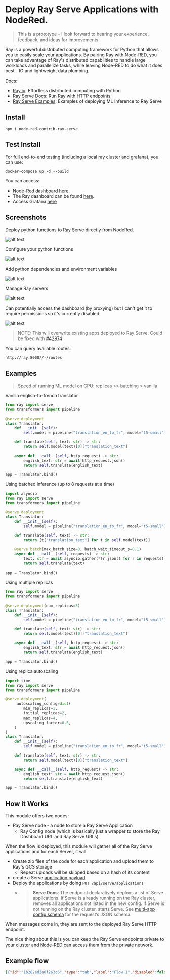 # Deploy Ray Serve Applications with NodeRed.

> This is a prototype - I look forward to hearing your experience, feedback, and ideas for improvements.

Ray is a powerful distributed computing framework for Python that allows you to easily scale your applications. By pairing Ray with Node-RED, you can take advantage of Ray's distributed capabilities to handle large workloads and parallelize tasks, while leaving Node-RED to do what it does best - IO and lightweight data plumbing.

Docs:
 * [Ray.io](https://www.ray.io/): Effortless distributed computing with Python
 * [Ray Serve Docs](https://docs.ray.io/en/latest/serve/index.html): Run Ray with HTTP endpoints
 * [Ray Serve Examples](https://docs.ray.io/en/latest/serve/examples.html): Examples of deploying ML Inference to Ray Serve

## Install

```bash
npm i node-red-contrib-ray-serve
```

## Test Install
For full end-to-end testing (including a local ray cluster and grafana), you can use:

```
docker-compose up -d --build
```
You can access: 
 * Node-Red dashboard [here](http://localhost:1881). 
 * The Ray dashboard can be found [here](http://localhost:8265).
 * Access Grafana [here](http://localhost:3000/d/d57785c9-be19-4f1c-8870-ccaf1f5a9f98/data-rates?orgId=1&refresh=5s)

## Screenshots


Deploy python functions to Ray Serve directly from NodeRed.

![alt text](public/flow.png)

Configure your python functions

![alt text](public/app-config.png)

Add python dependencies and environment variables

![alt text](public/env-config.png)

Manage Ray servers

![alt text](public/ray-config.png)

Can potentially access the dashboard (by proxying) but I can't get it to require permissions so it's currently disabled.

![alt text](public/ray-dash.png)

> NOTE: This will overwrite existing apps deployed to Ray Serve. Could be fixed with [#42974](https://github.com/ray-project/ray/issues/42974)

You can query available routes:
```bash
http://ray:8000//-/routes
```

## Examples
> Speed of running ML model on CPU: replicas >> batching > vanilla

Vanilla english-to-french translator
```python
from ray import serve
from transformers import pipeline

@serve.deployment
class Translator:
    def __init__(self):
        self.model = pipeline("translation_en_to_fr", model="t5-small")

    def translate(self, text: str) -> str:
        return self.model(text)[0]["translation_text"]

    async def __call__(self, http_request) -> str:
        english_text: str = await http_request.json()
        return self.translate(english_text)
         
app = Translator.bind()
```

Using batched inference (up to 8 requests at a time)
```python
import asyncio
from ray import serve
from transformers import pipeline

@serve.deployment
class Translator:
    def __init__(self):
        self.model = pipeline("translation_en_to_fr", model="t5-small")

    def translate(self, text) -> str:
        return [t["translation_text"] for t in self.model(text)]

    @serve.batch(max_batch_size=8, batch_wait_timeout_s=0.1)
    async def __call__(self, requests) -> str:
        text: str = await asyncio.gather(*(r.json() for r in requests))
        return self.translate(text)
                
app = Translator.bind()
```

Using multiple replicas
```python
from ray import serve
from transformers import pipeline

@serve.deployment(num_replicas=3)
class Translator:
    def __init__(self):
        self.model = pipeline("translation_en_to_fr", model="t5-small")

    def translate(self, text: str) -> str:
        return self.model(text)[0]["translation_text"]

    async def __call__(self, http_request) -> str:
        english_text: str = await http_request.json()
        return self.translate(english_text)
         
app = Translator.bind()
```

Using replica autoscaling
```python
import time
from ray import serve
from transformers import pipeline

@serve.deployment(
     autoscaling_config=dict(
        min_replicas=1, 
        initial_replicas=2,
        max_replicas=4,
        upscaling_factor=0.5,
    )
)
class Translator:
    def __init__(self):
        self.model = pipeline("translation_en_to_fr", model="t5-small")

    def translate(self, text: str) -> str:
        return self.model(text)[0]["translation_text"]

    async def __call__(self, http_request) -> str:
        english_text: str = await http_request.json()
        return self.translate(english_text)

app = Translator.bind()
```

## How it Works

This module offers two nodes:

 * Ray Serve node - a node to store a Ray Serve Application
    * Ray Config node (which is basically just a wrapper to store the Ray Dashboard URL and Ray Serve URLs)

When the flow is deployed, this module will gather all of the Ray Serve applications and for each Server, it will
 * Create zip files of the code for each application and upload them to Ray's GCS storage
    * Repeat uploads will be skipped based on a hash of its content
 * create a Serve [application payload](https://docs.ray.io/en/latest/serve/api/index.html#serve-rest-api)
 * Deploy the applications by doing `PUT /api/serve/applications`
    * > **Serve Docs**: The endpoint declaratively deploys a list of Serve applications. If Serve is already running on the Ray cluster, removes all applications not listed in the new config. If Serve is not running on the Ray cluster, starts Serve. See [multi-app config schema](https://docs.ray.io/en/latest/serve/api/index.html#serve-rest-api-config-schema) for the request’s JSON schema.

When messages come in, they are sent to the deployed Ray Serve HTTP endpoint. 

The nice thing about this is you can keep the Ray Serve endpoints private to your cluster and Node-RED can access them
from the private network. 

## Example flow
```json
[{"id":"1b282ad2a8f263c6","type":"tab","label":"Flow 1","disabled":false,"info":"","env":[]},{"id":"4aa8c146e14b5457","type":"inject","z":"1b282ad2a8f263c6","name":"","props":[{"p":"payload"}],"repeat":"","crontab":"","once":false,"onceDelay":0.1,"topic":"","payload":"hello! How are you today?","payloadType":"str","x":90,"y":420,"wires":[["fab2d147bd24ee29"]]},{"id":"8a353f104266b6b7","type":"debug","z":"1b282ad2a8f263c6","name":"debug 1","active":true,"tosidebar":true,"console":false,"tostatus":false,"complete":"payload","targetType":"msg","statusVal":"","statusType":"auto","x":660,"y":400,"wires":[]},{"id":"0ac04ebf60711eea","type":"ray serve","z":"1b282ad2a8f263c6","server":"67985cdbc834cbb3","name":"hello-worlda","route_prefix":"/hello-world","variable_name":"app","package_manager":"pip","dependencies":[],"env_vars":[],"code":"from ray import serve\n\n@serve.deployment\nclass HelloWorld:\n    async def __init__(self):\n        pass\n    async def __call__(self, http_request) -> str:\n        msg: dict = await http_request.json()\n        return {\"payload\": \"Hello from ray!\", \"received\": msg}\n                \napp = HelloWorld.bind()\nserve.run(app)","deployments":[{"name":"HelloWorld","DETECTED_FROM_PYTHON":{}}],"deploymentArgs":{"HelloWorld":{"DETECTED_FROM_PYTHON":{}}},"x":470,"y":380,"wires":[["8a353f104266b6b7"]]},{"id":"71d33ea259873f69","type":"ray serve","z":"1b282ad2a8f263c6","server":"67985cdbc834cbb3","name":"hello-world 2","route_prefix":"/asdf","variable_name":"app","package_manager":"pip","dependencies":[],"env_vars":[],"code":"from ray import serve\n\n@serve.deployment\nclass HelloWorld2:\n    async def __call__(self, http_request) -> str:\n        msg: dict = await http_request.json()\n        return {\"payload\": \"Hello from ray 2!\", \"received\": msg}\n                \napp = HelloWorld2.bind()","deployments":[{"0":"{","1":"}","name":"HelloWorld2","DETECTED_FROM_PYTHON":{}}],"deploymentArgs":{"HelloWorld2":{"0":"{","1":"}","DETECTED_FROM_PYTHON":{}}},"x":470,"y":440,"wires":[["8a353f104266b6b7"]]},{"id":"304b2fc1ecd56de4","type":"http request","z":"1b282ad2a8f263c6","name":"query ray deployment","method":"GET","ret":"txt","paytoqs":"body","url":"http://ray:8000//asdf","tls":"","persist":false,"proxy":"","insecureHTTPParser":false,"authType":"","senderr":false,"headers":[],"x":340,"y":600,"wires":[["4a28b7320d2cf247"]]},{"id":"65cc7d67882dff25","type":"inject","z":"1b282ad2a8f263c6","name":"","props":[{"p":"payload"},{"p":"topic","vt":"str"}],"repeat":"","crontab":"","once":false,"onceDelay":0.1,"topic":"","payload":"{}","payloadType":"json","x":130,"y":600,"wires":[["304b2fc1ecd56de4"]]},{"id":"4a28b7320d2cf247","type":"debug","z":"1b282ad2a8f263c6","name":"debug 2","active":true,"tosidebar":true,"console":false,"tostatus":false,"complete":"false","statusVal":"","statusType":"auto","x":540,"y":600,"wires":[]},{"id":"f296ec25d329b1f4","type":"ray serve","z":"1b282ad2a8f263c6","server":"67985cdbc834cbb3","name":"translation","route_prefix":"/translate","variable_name":"app","package_manager":"pip","dependencies":[{"name":"transformers"},{"name":"torch"}],"env_vars":[],"code":"from starlette.requests import Request\nfrom ray import serve\nfrom transformers import pipeline\n\n@serve.deployment\nclass Translator:\n    def __init__(self):\n        # Load model\n        self.model = pipeline(\"translation_en_to_fr\", model=\"t5-small\")\n\n    def translate(self, text: str) -> str:\n        # Run inference and return the translation text\n        translation = self.model(text)[0][\"translation_text\"]\n        return translation\n\n    async def __call__(self, http_request: Request) -> str:\n        english_text: str = await http_request.json()\n        return self.translate(english_text)\n         \napp = Translator.bind()","deployments":[{"name":"Translator","DETECTED_FROM_PYTHON":{}}],"deploymentArgs":{"HelloWorld":{},"Translator34":{"something":5,"DETECTED_FROM_PYTHON":{"num_replicas":3}},"Translator":{"DETECTED_FROM_PYTHON":{}}},"x":470,"y":280,"wires":[["fdd77c7ad943a72f"]]},{"id":"fdd77c7ad943a72f","type":"debug","z":"1b282ad2a8f263c6","name":"debug 3","active":true,"tosidebar":true,"console":false,"tostatus":false,"complete":"false","statusVal":"","statusType":"auto","x":700,"y":260,"wires":[]},{"id":"3dd4cc4be799ba10","type":"ray serve","z":"1b282ad2a8f263c6","server":"67985cdbc834cbb3","name":"batched translation","route_prefix":"/batched_translate","variable_name":"app","package_manager":"pip","dependencies":[{"name":"transformers"},{"name":"torch"}],"env_vars":[],"code":"import asyncio\nfrom starlette.requests import Request\nfrom ray import serve\nfrom transformers import pipeline\n\n@serve.deployment\nclass BatchedTranslator:\n    def __init__(self):\n        # Load model\n        self.model = pipeline(\"translation_en_to_fr\", model=\"t5-small\")\n\n    def translate(self, text) -> str:\n        # Run inference and return the translation text\n        translation = [t[\"translation_text\"] for t in self.model(text)]\n        return translation\n\n    @serve.batch(max_batch_size=8, batch_wait_timeout_s=0.1)\n    async def __call__(self, requests) -> str:\n        text: str = await asyncio.gather(*(r.json() for r in requests))\n        return self.translate(text)\n                \napp = BatchedTranslator.bind()","deployments":[{"name":"BatchedTranslator","DETECTED_FROM_PYTHON":{}}],"deploymentArgs":{"HelloWorld":{},"Translator34":{"something":5,"DETECTED_FROM_PYTHON":{"num_replicas":3}},"Translator":{"DETECTED_FROM_PYTHON":{}},"BatchedTranslator":{"DETECTED_FROM_PYTHON":{}}},"x":470,"y":220,"wires":[["fdd77c7ad943a72f"]]},{"id":"2bd11c464750ae60","type":"inject","z":"1b282ad2a8f263c6","name":"","props":[{"p":"payload"},{"p":"topic","vt":"str"}],"repeat":"","crontab":"","once":false,"onceDelay":0.1,"topic":"","payload":"{}","payloadType":"json","x":130,"y":540,"wires":[["52cd0ec8808ab2d7"]]},{"id":"52cd0ec8808ab2d7","type":"http request","z":"1b282ad2a8f263c6","name":"query ray deployment","method":"GET","ret":"txt","paytoqs":"body","url":"http://ray:8000//hello-world","tls":"","persist":false,"proxy":"","insecureHTTPParser":false,"authType":"","senderr":false,"headers":[],"x":340,"y":540,"wires":[["9b98464332e6fa0b"]]},{"id":"9b98464332e6fa0b","type":"debug","z":"1b282ad2a8f263c6","name":"debug 4","active":true,"tosidebar":true,"console":false,"tostatus":false,"complete":"false","statusVal":"","statusType":"auto","x":540,"y":540,"wires":[]},{"id":"03e0fef603eb1235","type":"inject","z":"1b282ad2a8f263c6","name":"","props":[{"p":"payload"},{"p":"topic","vt":"str"}],"repeat":"","crontab":"","once":false,"onceDelay":0.1,"topic":"","payload":"{}","payloadType":"json","x":130,"y":660,"wires":[["ffb7cf6a4151efae"]]},{"id":"ffb7cf6a4151efae","type":"http request","z":"1b282ad2a8f263c6","name":"query ray deployment","method":"GET","ret":"txt","paytoqs":"body","url":"http://ray:8000//-/routes","tls":"","persist":false,"proxy":"","insecureHTTPParser":false,"authType":"","senderr":false,"headers":[],"x":340,"y":660,"wires":[["e7489e5f80477c88"]]},{"id":"e7489e5f80477c88","type":"debug","z":"1b282ad2a8f263c6","name":"debug 5","active":true,"tosidebar":true,"console":false,"tostatus":false,"complete":"false","statusVal":"","statusType":"auto","x":540,"y":660,"wires":[]},{"id":"2ef41ea6e4554760","type":"ray serve","z":"1b282ad2a8f263c6","server":"67985cdbc834cbb3","name":"translation replicas","route_prefix":"/translate-replicas","variable_name":"app","package_manager":"pip","dependencies":[{"name":"transformers"},{"name":"torch"}],"env_vars":[],"code":"from starlette.requests import Request\nfrom ray import serve\nfrom transformers import pipeline\n\n@serve.deployment(num_replicas=3)\nclass TranslatorReplicas:\n    def __init__(self):\n        # Load model\n        self.model = pipeline(\"translation_en_to_fr\", model=\"t5-small\")\n\n    def translate(self, text: str) -> str:\n        # Run inference and return the translation text\n        translation = self.model(text)[0][\"translation_text\"]\n        return translation\n\n    async def __call__(self, http_request: Request) -> str:\n        english_text: str = await http_request.json()\n        return \"asdfasdf \" + self.translate(english_text)\n         \napp = TranslatorReplicas.bind()","deployments":[{"name":"TranslatorReplicas","DETECTED_FROM_PYTHON":{"num_replicas":3}}],"deploymentArgs":{"HelloWorld":{},"Translator34":{"something":5,"DETECTED_FROM_PYTHON":{"num_replicas":3}},"Translator":{"DETECTED_FROM_PYTHON":{"num_replicas":3}},"TranslatorReplicas":{"DETECTED_FROM_PYTHON":{"num_replicas":3}}},"x":470,"y":160,"wires":[["fdd77c7ad943a72f"]]},{"id":"dc7375473b416612","type":"function","z":"1b282ad2a8f263c6","name":"","func":"\nreturn msg;","outputs":1,"timeout":0,"noerr":0,"initialize":"","finalize":"","libs":[],"x":325,"y":220,"wires":[["f296ec25d329b1f4","3dd4cc4be799ba10","2ef41ea6e4554760"]],"icon":"node-red/cog.svg","l":false},{"id":"0e1151c76dc10b6b","type":"function","z":"1b282ad2a8f263c6","name":"","func":"\nreturn msg;","outputs":1,"timeout":0,"noerr":0,"initialize":"","finalize":"","libs":[],"x":355,"y":420,"wires":[["71d33ea259873f69","0ac04ebf60711eea"]],"icon":"node-red/cog.svg","l":false},{"id":"fab2d147bd24ee29","type":"function","z":"1b282ad2a8f263c6","name":"","func":"\nreturn msg;","outputs":1,"timeout":0,"noerr":0,"initialize":"","finalize":"","libs":[],"x":275,"y":340,"wires":[["dc7375473b416612","0e1151c76dc10b6b"]],"icon":"node-red/cog.svg","l":false},{"id":"f052829ab83e1841","type":"inject","z":"1b282ad2a8f263c6","name":"","props":[{"p":"payload"}],"repeat":"","crontab":"","once":false,"onceDelay":0.1,"topic":"","payload":"May I take your hat, sir?","payloadType":"str","x":170,"y":220,"wires":[["dc7375473b416612"]]},{"id":"67985cdbc834cbb3","type":"rayConfig","rayAddress":"http://ray:8265","rayAddressType":"str","serveAddress":"http://ray:8000","serveAddressType":"str"}]
```
